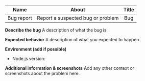 |    Name    |               About               | Title |
|:----------:|:---------------------------------:|:-----:|
| Bug report | Report a suspected bug or problem |  Bug  |

**Describe the bug**
A description of what the bug is.
 
**Expected behavior**
A description of what you expected to happen.

**Environment (add if possible)**
* Node.js version: 

**Additional information & screenshots**
Add any other context or screenshots about the problem here.